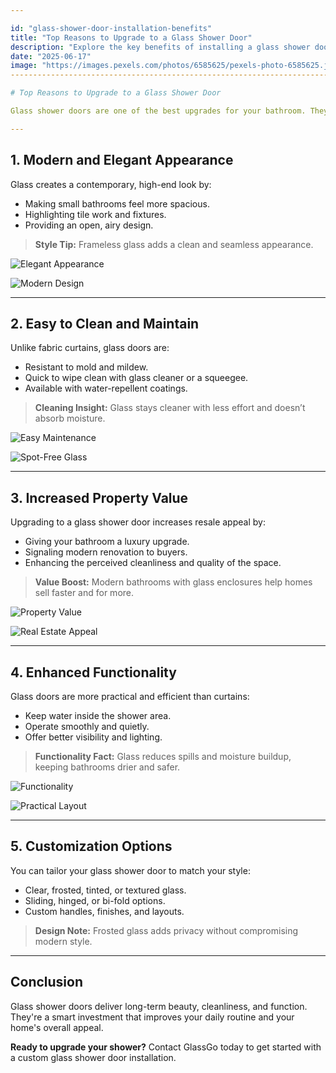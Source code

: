 ```yaml
---

id: "glass-shower-door-installation-benefits"
title: "Top Reasons to Upgrade to a Glass Shower Door"
description: "Explore the key benefits of installing a glass shower door, from modern aesthetics and easy cleaning to increased home value and bathroom functionality."
date: "2025-06-17"
image: "https://images.pexels.com/photos/6585625/pexels-photo-6585625.jpeg"
---------------------------------------------------------------------------------------------------------------------------------------------------------------------------------------------------------------------------------------------------

# Top Reasons to Upgrade to a Glass Shower Door

Glass shower doors are one of the best upgrades for your bathroom. They combine sleek design, functionality, and long-term value in one clean package. Here's why more homeowners are switching to professional glass shower enclosures.

---
```


## 1. **Modern and Elegant Appearance**

Glass creates a contemporary, high-end look by:

* Making small bathrooms feel more spacious.
* Highlighting tile work and fixtures.
* Providing an open, airy design.

> **Style Tip:** Frameless glass adds a clean and seamless appearance.

![Elegant Appearance](https://images.pexels.com/photos/6758511/pexels-photo-6758511.jpeg)

![Modern Design](https://images.pexels.com/photos/7031878/pexels-photo-7031878.jpeg)

---

## 2. **Easy to Clean and Maintain**

Unlike fabric curtains, glass doors are:

* Resistant to mold and mildew.
* Quick to wipe clean with glass cleaner or a squeegee.
* Available with water-repellent coatings.

> **Cleaning Insight:** Glass stays cleaner with less effort and doesn’t absorb moisture.

![Easy Maintenance](https://images.pexels.com/photos/6908361/pexels-photo-6908361.jpeg)

![Spot-Free Glass](https://images.pexels.com/photos/6283974/pexels-photo-6283974.jpeg)

---

## 3. **Increased Property Value**

Upgrading to a glass shower door increases resale appeal by:

* Giving your bathroom a luxury upgrade.
* Signaling modern renovation to buyers.
* Enhancing the perceived cleanliness and quality of the space.

> **Value Boost:** Modern bathrooms with glass enclosures help homes sell faster and for more.

![Property Value](https://images.pexels.com/photos/6436779/pexels-photo-6436779.jpeg)

![Real Estate Appeal](https://images.pexels.com/photos/6538935/pexels-photo-6538935.jpeg)

---

## 4. **Enhanced Functionality**

Glass doors are more practical and efficient than curtains:

* Keep water inside the shower area.
* Operate smoothly and quietly.
* Offer better visibility and lighting.

> **Functionality Fact:** Glass reduces spills and moisture buildup, keeping bathrooms drier and safer.

![Functionality](https://images.pexels.com/photos/7746942/pexels-photo-7746942.jpeg)

![Practical Layout](https://images.pexels.com/photos/8082561/pexels-photo-8082561.jpeg)

---

## 5. **Customization Options**

You can tailor your glass shower door to match your style:

* Clear, frosted, tinted, or textured glass.
* Sliding, hinged, or bi-fold options.
* Custom handles, finishes, and layouts.

> **Design Note:** Frosted glass adds privacy without compromising modern style.


---

## Conclusion

Glass shower doors deliver long-term beauty, cleanliness, and function. They're a smart investment that improves your daily routine and your home's overall appeal.

**Ready to upgrade your shower?** Contact GlassGo today to get started with a custom glass shower door installation.
